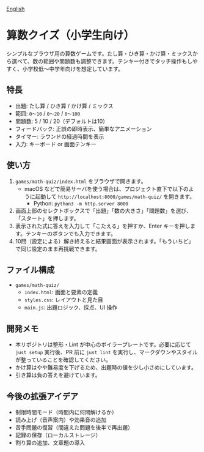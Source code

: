 [English](/docs/math-quiz.md)

# 算数クイズ（小学生向け）

シンプルなブラウザ用の算数ゲームです。たし算・ひき算・かけ算・ミックスから選べて、数の範囲や問題数も調整できます。テンキー付きでタッチ操作もしやすく、小学校低〜中学年向けを想定しています。

## 特長

- 出題: たし算 / ひき算 / かけ算 / ミックス
- 範囲: `0〜10` / `0〜20` / `0〜100`
- 問題数: 5 / 10 / 20（デフォルトは10）
- フィードバック: 正誤の即時表示、簡単なアニメーション
- タイマー: ラウンドの経過時間を表示
- 入力: キーボード or 画面テンキー

## 使い方

1. `games/math-quiz/index.html` をブラウザで開きます。
   - macOS などで簡易サーバを使う場合は、プロジェクト直下で以下のように起動して `http://localhost:8000/games/math-quiz/` を開きます。
     - Python: `python3 -m http.server 8000`
2. 画面上部のセレクトボックスで「出題」「数の大きさ」「問題数」を選び、「スタート」を押します。
3. 表示された式に答えを入力して「こたえる」を押すか、Enter キーを押します。テンキーのボタンでも入力できます。
4. 10問（設定による）解き終えると結果画面が表示されます。「もういちど」で同じ設定のまま再挑戦できます。

## ファイル構成

- `games/math-quiz/`
  - `index.html`: 画面と要素の定義
  - `styles.css`: レイアウトと見た目
  - `main.js`: 出題ロジック、採点、UI 操作

## 開発メモ

- 本リポジトリは整形・Lint が中心のボイラープレートです。必要に応じて `just setup` 実行後、PR 前に `just lint` を実行し、マークダウンやスタイルが整っていることを確認してください。
- かけ算はやや難易度を下げるため、出題時の値を少し小さめにしています。
- 引き算は負の答えを避けています。

## 今後の拡張アイデア

- 制限時間モード（時間内に何問解けるか）
- 読み上げ（音声案内）や効果音の追加
- 苦手問題の復習（間違えた問題を後半で再出題）
- 記録の保存（ローカルストレージ）
- 割り算の追加、文章題の導入
